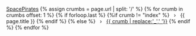 <a class="breadcrumb-item link-dark text-decoration-none" href='{{ site.baseurl }}/'>SpacePirates</a>
{% assign crumbs = page.url | split: '/' %}
{% for crumb in crumbs offset: 1 %}
  {% if forloop.last %}
    {%if crumb != "index" %}
      <span>&nbsp;&nbsp;&rsaquo;&nbsp;&nbsp;</span>
        {{ page.title }}
    {% endif %}
  {% else %}
  <span>&nbsp;&nbsp;&rsaquo;&nbsp;&nbsp;</span>
    <a class="breadcrumb-item link-dark text-decoration-none" href="{% assign crumb_limit = forloop.index | plus: 1 %}{{site.baseurl}}{% for crumb in crumbs limit: crumb_limit %}{{ crumb | append: '/' }}{% endfor %}">{{ crumb | replace:'_',' '}}</a>
  {% endif %}
{% endfor %}
